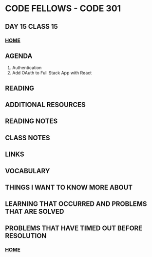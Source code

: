 # CODE FELLOWS - CODE 301

## DAY 15 CLASS 15

### [HOME](../README.md)

## AGENDA
1. Authentication
1. Add OAuth to Full Stack App with React

## READING

## ADDITIONAL RESOURCES

## READING NOTES

## CLASS NOTES

## LINKS

## VOCABULARY

## THINGS I WANT TO KNOW MORE ABOUT

## LEARNING THAT OCCURRED AND PROBLEMS THAT ARE SOLVED

## PROBLEMS THAT HAVE TIMED OUT BEFORE RESOLUTION

### [HOME](../README.md)